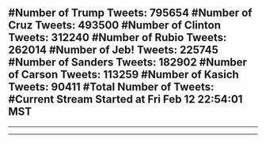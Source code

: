 #Number of Trump Tweets: 795654
#Number of Cruz Tweets: 493500
#Number of Clinton Tweets: 312240
#Number of Rubio Tweets: 262014
#Number of Jeb! Tweets: 225745
#Number of Sanders Tweets: 182902
#Number of Carson Tweets: 113259
#Number of Kasich Tweets: 90411
#Total Number of Tweets:  
#Current Stream Started at Fri Feb 12 22:54:01 MST
---
---
---
